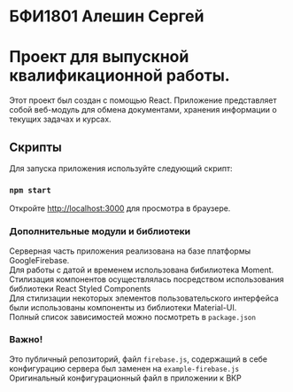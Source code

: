 # БФИ1801 Алешин Сергей 
# Проект для выпускной квалификационной работы.

Этот проект был создан с помощью React. Приложение представляет собой веб-модуль для обмена документами, хранения информации о текущих задачах и курсах.

## Скрипты

Для запуска приложения используйте следующий скрипт:

### `npm start`

Откройте [http://localhost:3000](http://localhost:3000) для просмотра в браузере.

### Дополнительные модули и библиотеки

Серверная часть приложения реализована на базе платформы GoogleFirebase.\
Для работы с датой и временем использована бибилиотека Moment.\
Стилизация компонентов осуществлялась посредством использования библиотеки React Styled Components \
Для стилизации некоторых элементов пользовательского интерфейса были использованы компоненты из библиотеки Material-UI.\
Полный список зависимостей можно посмотреть в `package.json`

### Важно!
Это публичный репозиторий, файл `firebase.js`, содержащий в себе конфигурацию сервера был заменен на `example-firebase.js`
Оригинальный конфигурационный файл в приложении к ВКР
